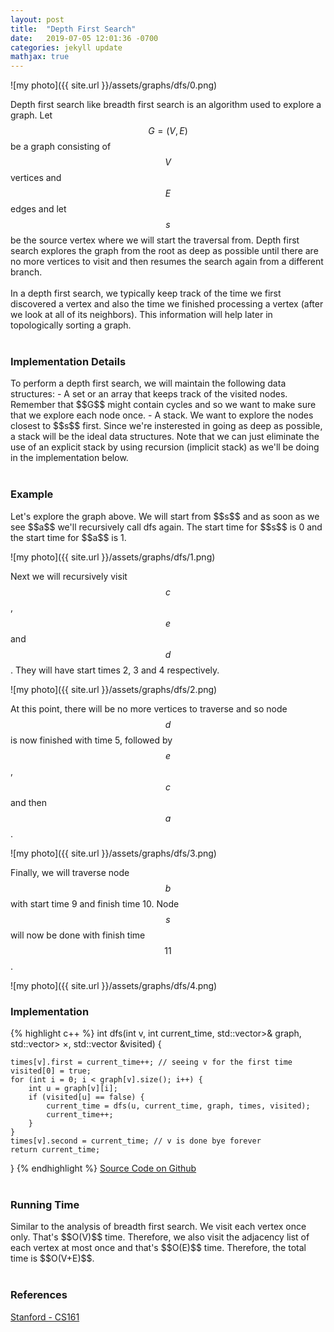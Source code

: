 ```yaml
---
layout: post
title:  "Depth First Search"
date:   2019-07-05 12:01:36 -0700
categories: jekyll update
mathjax: true
---
```

![my photo]({{ site.url }}/assets/graphs/dfs/0.png)

Depth first search like breadth first search is an algorithm used to explore a graph. Let $$G = (V, E)$$ be a graph consisting of $$V$$ vertices and $$E$$ edges and let $$s$$ be the source vertex where we will start the traversal from. Depth first search explores the graph from the root as deep as possible until there are no more vertices to visit and then resumes the search again from a different branch.
<br><br>
In a depth first search, we typically keep track of the time we first discovered a vertex and also the time we finished processing a vertex (after we look at all of its neighbors). This information will help later in topologically sorting a graph. 
<br>
<br>
<!----------------------------------------------------------------------------------->
<h3>Implementation Details</h3>
To perform a depth first search, we will maintain the following data structures:
- A set or an array that keeps track of the visited nodes. Remember that $$G$$ might contain cycles and so we want to make sure that we explore each node once.
- A stack. We want to explore the nodes closest to $$s$$ first. Since we're insterested in going as deep as possible, a stack will be the ideal data structures. Note that we can just eliminate the use of an explicit stack by using recursion (implicit stack) as we'll be doing in the implementation below.
<br>
<br>
<!----------------------------------------------------------------------------------->
<h3>Example</h3>
Let's explore the graph above. We will start from $$s$$ and as soon as we see $$a$$ we'll recursively call dfs again. The start time for $$s$$ is 0 and the start time for $$a$$ is 1.

![my photo]({{ site.url }}/assets/graphs/dfs/1.png)

Next we will recursively visit $$c$$, $$e$$ and $$d$$. They will have start times 2, 3 and 4 respectively.

![my photo]({{ site.url }}/assets/graphs/dfs/2.png)


At this point, there will be no more vertices to traverse and so node 
$$d$$ is now finished with time 5, followed by $$e$$, $$c$$ and then $$a$$.

![my photo]({{ site.url }}/assets/graphs/dfs/3.png)

Finally, we will traverse node $$b$$ with start time 9 and finish time 10. Node $$s$$ will now be done with finish time $$11$$.

![my photo]({{ site.url }}/assets/graphs/dfs/4.png)
<br>
<!----------------------------------------------------------------------------------->
<h3>Implementation</h3>
{% highlight c++ %}
int dfs(int v, int current_time,
        std::vector<std::vector<int>>& graph,
        std::vector<std::pair<int,int>> &times,
        std::vector<int> &visited) {

    times[v].first = current_time++; // seeing v for the first time
    visited[0] = true;
    for (int i = 0; i < graph[v].size(); i++) {
        int u = graph[v][i];
        if (visited[u] == false) {
            current_time = dfs(u, current_time, graph, times, visited);
            current_time++;
        }
    }
    times[v].second = current_time; // v is done bye forever
    return current_time;
}
{% endhighlight %}
<a href="https://github.com/strncat/algorithms-and-data-structures/tree/master/graphs/depth-first-search">Source Code on Github</a>
<br>
<br>
<!----------------------------------------------------------------------------------->
<h3>Running Time</h3>
Similar to the analysis of breadth first search. We visit each vertex once only. That's $$O(V)$$ time. Therefore, we also visit the adjacency list of each vertex at most once and that's $$O(E)$$ time. Therefore, the total time is $$O(V+E)$$.
<br>
<br>
<!----------------------------------------------------------------------------------->
<h3>References</h3>
<a href="http://web.stanford.edu/class/cs161/index.html">Stanford - CS161</a>
<br>
<br>

